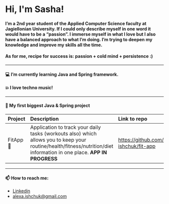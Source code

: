 # **Hi, I'm Sasha!**
#### I’m a 2nd year student of the Applied Computer Science faculty at Jagiellonian University. If I could only describe myself in one word it would have to be a “passion”. I immerse myself in what I love but I also have a balanced approach to what I’m doing. I’m trying to deepen my knowledge and improve my skills all the time. 
#### As for me, recipe for success is: **passion + cold mind + persistence** :) 

---
#### :computer: I’m currently learning Java and Spring framework.
#### :boom: I love techno music!
---
#### 👀 My first biggest **Java** & **Spring** project
| Project | Description | Link to repo |
| :-------| :---------- | :----------- |
| FitApp :cherries: | Application to track your daily tasks (workouts also) which<br /> allows you to keep your routine/health/fitness/nutrition/diet <br />information in one place. **APP IN PROGRESS** | https://github.com/sasha-ishchuk/fit-app |

---
#### 📫 How to reach me: 
- [Linkedin](https://www.linkedin.com/in/sasha-ishchuk/)
- alexa.ishchuk@gmail.com

<!---
sasha-ishchuk/sasha-ishchuk is a ✨ special ✨ repository because its `README.md` (this file) appears on your GitHub profile.
You can click the Preview link to take a look at your changes.
--->
